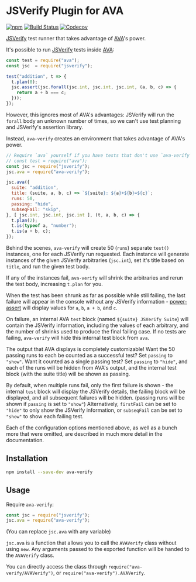 # JSVerify Plugin for AVA

[![npm](https://img.shields.io/npm/v/ava-verify.svg)](https://www.npmjs.com/package/ava-verify)
[![Build Status](https://travis-ci.org/rweda/ava-verify.svg?branch=master)](https://travis-ci.org/rweda/ava-verify)
[![Codecov](https://img.shields.io/codecov/c/gh/rweda/ava-verify.svg)](https://codecov.io/gh/rweda/ava-verify)

[JSVerify][] test runner that takes advantage of [AVA][]'s power.

It's possible to run [JSVerify][] tests inside [AVA][]:

```js
const test = require("ava");
const jsc  = require("jsverify");

test("addition", t => {
  t.plan(0);
  jsc.assert(jsc.forall(jsc.int, jsc.int, jsc.int, (a, b, c) => {
    return a + b === c;
  }));
});
```

However, this ignores most of AVA's advantages: JSVerify will run the `forall` body an unknown number of times, so we
can't use test planning and JSVerify's assertion library.

Instead, `ava-verify` creates an environment that takes advantage of AVA's power.

```js
// Require `ava` yourself if you have tests that don't use `ava-verify`, but `ava-verify` will require `ava` itself.
// const test = require("ava");
const jsc = require("jsverify");
jsc.ava = require("ava-verify");

jsc.ava({
  suite: "addition",
  title: (suite, a, b, c) => `${suite}: ${a}+${b}=${c}`;
  runs: 50,
  passing: "hide",
  subseqFail: "skip",
}, [ jsc.int, jsc.int, jsc.int ], (t, a, b, c) => {
  t.plan(2);
  t.is(typeof a, "number");
  t.is(a + b, c);
});
```

Behind the scenes, `ava-verify` will create 50 (`runs`) separate `test()` instances, one for each JSVerify run
requested.
Each instance will generate instances of the given JSVerify arbitraries (`jsc.int`), set it's title based on `title`,
and run the given test body.

If any of the instances fail, `ava-verify` will shrink the arbitraries and rerun the test body, increasing `t.plan`
for you.

When the test has been shrunk as far as possible while still failing, the last failure will appear in the console
without any JSVerify information - [power-assert][] will display values for `a`, `b`, `a + b`, and `c`.

On failure, an internal AVA `test` block (named `${suite} JSVerify Suite`) will contain the JSVerify information,
including the values of each arbitrary, and the number of shrinks used to produce the final failing case.
If no tests are failing, `ava-verify` will hide this internal test block from `ava`.

The output that AVA displays is completely customizable!
Want the 50 passing runs to each be counted as a successful test?  Set `passing` to `"show"`.  Want it counted as a
single passing test?  Set `passing` to `"hide"`, and each of the runs will be hidden from AVA's output, and the internal
test block (with the suite title) will be shown as passing.

By default, when multiple runs fail, only the first failure is shown - the internal `test` block will display the
JSVerify details, the failing block will be displayed, and all subsequent failures will be hidden.
(passing runs will be shown if `passing` is set to `"show"`)
Alternatively, `firstFail` can be set to `"hide"` to only show the JSVerify information, or `subseqFail` can be set to
`"show"` to show each failing test.

Each of the configuration options mentioned above, as well as a bunch more that were omitted, are described in much more
detail in the documentation.

## Installation

```sh
npm install --save-dev ava-verify
```

## Usage

Require `ava-verify`:

```js
const jsc = require("jsverify");
jsc.ava = require("ava-verify");
```
(You can replace `jsc.ava` with any variable)

`jsc.ava` is a function that allows you to call the `AVAVerify` class without using `new`.  Any arguments passed to
the exported function will be handed to the `AVAVerify` class.

You can directly access the class through `require("ava-verify/AVAVerify")`, or `require("ava-verify").AVAVerify`.

[JSVerify]: https://github.com/jsverify/jsverify
[AVA]: https://github.com/avajs/ava
[power-assert]: https://github.com/power-assert-js/power-assert
